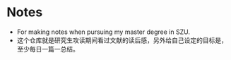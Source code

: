 # Notes
- For making notes when pursuing my master degree in SZU.
- 这个仓库就是研究生攻读期间看过文献的读后感，另外给自己设定的目标是，至少每日一篇一总结。